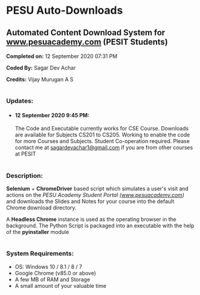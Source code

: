 # PESU Auto-Downloads #
## Automated Content Download System for www.pesuacademy.com (PESIT Students) ##
**Completed on:** 12 September 2020 07:31 PM

**Coded By:**   Sagar Dev Achar

**Credits:**    Vijay Murugan A S
# #
### Updates: ###
- #### 12 September 2020 9:45 PM:
	The Code and Executable currently works for CSE Course. Downloads are available for Subjects CS201 to CS205. Working to enable the code for more Courses and Subjects. Student Co-operation required. Please contact me at sagardevachar1@gmail.com if you are from other courses at PESIT
# #

### Description: ###

**Selenium** + **ChromeDriver** based script which simulates a user's visit and actions on the *PESU Academy Student Portal (www.pesuacademy.com)* and downloads the Slides and Notes for your course into the default Chrome download directory.

A **Headless Chrome** instance is used as the operating browser in the background. The Python Script is packaged into an executable with the help of the **pyinstaller** module
# #
### System Requirements: ###

- OS: Windows 10 / 8.1 / 8 / 7
- Google Chrome (v85.0 or above)
- A few MB of RAM and Storage
- A small amount of your valuable time
